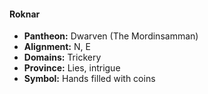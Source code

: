 #### Roknar
- **Pantheon:** Dwarven (The Mordinsamman)
- **Alignment:** N, E
- **Domains:** Trickery
- **Province:** Lies, intrigue
- **Symbol:** Hands filled with coins